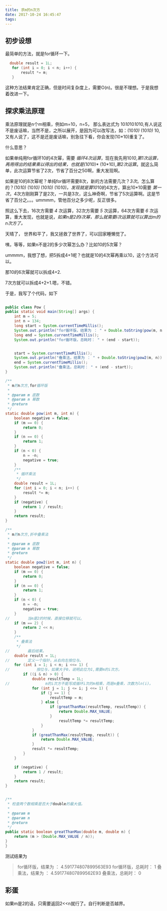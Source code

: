 ```yaml
---
title: 求m的n次方
date: 2017-10-24 16:45:47
tags:
---
```


## 初步设想
  最简单的方法，就是for循环一下。
  ```java
    double result = 1L;
     for (int i = 0; i < n; i++) {
         result *= m;
     }
  ```
  这种方法结果肯定正确，但是时间复杂度上，需要O(n)。很是不理想。于是我想着改进一下。

## 探求乘法原理
  乘法原理就是n个m相乘，例如m=10，n=5， 那么表达式为 10*10*10*10*10,有人说这不是废话嘛，当然不是，之所以展开，是因为可以改写法，如：(10*10)* (10*10)* 10,又有人说了，这不是还是废话嘛，别急往下看，你会发现(10*10)重复了。

  什么意思？

  如果单纯用for循环10的4次幂，需要 *循环4次运算*，现在我先用10*10,*第1次运算*，再用得出的结果乘以得出的结果，也就是(10*10)* (10*10),*第2次运算*。就这么简单，此次运算节省了2次，节省了百分之50啊，重大发现啊。

  如果是10的8次幂呢？单纯for循环需要8次，新的方法需要几次？*3次*。怎么算的？(10*10)* (10*10)* (10*10)* (10*10)。发现就是算10*10的4次方，算出10*10需要 *第一次*，4次方刚刚算了是2次，一共是3次，这么神奇啊，节省了5次运算啊。这是节省了百分之。。。ummmm，管他百分之多少呢，反正很多。

  照这么下去，16次方需要 *4* 次运算，32次方需要 *5* 次运算，64次方需要 *6* 次运算，重大发现，也就是说，*如果n是2的i次幂，那么就需要i次运算就可以算出m的n次方了。*

  天晴了， 世界和平了，我又拯救了世界了，可以回家睡懒觉了。

  咦，等等，如果n不是2的多少次幂怎么办？比如10的5次幂？

  ummmm，我想了想，把5拆成4+1呢？也就是10的4次幂再乘以10，这个方法可以。

  那10的6次幂就可以拆成4+2.

  7次方就可以拆成4+2+1.嗯，不错。

  于是，我写了个代码，如下

  ```java

  public class Pow {
  public static void main(String[] args) {
      int m = 5;
      int n = 134;
      long start = System.currentTimeMillis();
      System.out.println("for循环版，结果为 ： " + Double.toString(pow(m, n)));
      long end = System.currentTimeMillis();
      System.out.println("for循环版，总耗时： " + (end - start));


      start = System.currentTimeMillis();
      System.out.println("叠乘法，结果为 ： " + Double.toString(pow2(m, n)));
      end = System.currentTimeMillis();
      System.out.println("叠乘法，总耗时： " + (end - start));
  }

  /**
   * m的n次方,for循环版
   *
   * @param m 底数
   * @param n 幂数
   * @return
   */
  static double pow(int m, int n) {
      boolean negative = false;
      if (m == 0) {
          return 0;
      }
      if (n == 0) {
          return 1;
      }
      if (n < 0) {
          n = -n;
          negative = true;
      }
      /**
       * 循环乘法
       */
      double result = 1L;
      for (int i = 0; i < n; i++) {
          result *= m;
      }
      if (negative) {
          return 1 / result;
      }
      return result;
  }

  /**
   * m的n次方,折中叠乘法
   *
   * @param m 底数
   * @param n 幂数
   * @return
   */
  static double pow2(int m, int n) {
      boolean negative = false;
      if (m == 0) {
          return 0;
      }
      if (n == 0) {
          return 1;
      }
      if (n < 0) {
          n = -n;
          negative = true;
      }
//        当m是2的时候，直接位移就可以。
      if (m == 2) {
          return 2 << n;
      }
      /**
       * 叠乘法
       */
//        最后结果。
      double result = 1L;
//        定义一个指针，从右向左按位与。
      for (int i = 1; i < n; i <<= 1) {
//            按位与，如果大于0，说明此位为1,需要m的i次方。
          if ((i & n) > 0) {
              double resultTemp = 1L;
//                m的i次方不能写成循环i次的m相乘，而是m叠乘，次数为ln(i)。    例如m的8次方，就是((m*m)*(m*m))*((m*m)*(m*m)),也就是 ((m*m)2)2
              for (int j = 1; j <= i; j <<= 1) {
                  if (j == 1) {
                      resultTemp = m;
                  } else {
                      if (greatThanMax(resultTemp, resultTemp)) {
                          return Double.MAX_VALUE;
                      }
                          resultTemp *= resultTemp;
                  }
              }
              if (greatThanMax(resultTemp, result)) {
                  return Double.MAX_VALUE;
              }
              result *= resultTemp;
          }
      }

      if (negative) {
          return 1 / result;
      }
      return result;
  }


  /**
   * 检查两个数相乘是否大于double的最大值。
   *
   * @param m
   * @param n
   * @return
   */
  public static boolean greatThanMax(double m, double n) {
      return (m > (Double.MAX_VALUE / n));
  }
}
```

测试结果为

  > for循环版，结果为 ： 4.591774807899563E93
    for循环版，总耗时： 1
    叠乘法，结果为 ： 4.591774807899562E93
    叠乘法，总耗时： 0

## 彩蛋
  如果m是2的话，只需要返回2<<n就行了。自行判断是否越界。
